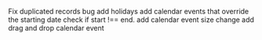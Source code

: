 Fix duplicated records bug
add holidays
add calendar events that override the starting date
    check if start !== end.
add calendar event size change
add drag and drop calendar event


